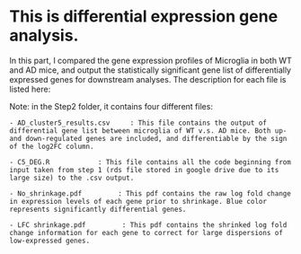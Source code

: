 # This is differential expression gene analysis. 

In this part, I compared the gene expression profiles of Microglia in both WT and AD mice, and output the statistically significant gene list of differentially expressed genes for downstream analyses. The description for each file is listed here: 


Note: in the Step2 folder, it contains four different files:

    - AD_cluster5_results.csv     : This file contains the output of differential gene list between microglia of WT v.s. AD mice. Both up- and down-regulated genes are included, and differentiable by the sign of the log2FC column.

    - C5_DEG.R            : This file contains all the code beginning from input taken from step 1 (rds file stored in google drive due to its large size) to the .csv output. 
    
    - No_shrinkage.pdf         : This pdf contains the raw log fold change in expression levels of each gene prior to shrinkage. Blue color represents significantly differential genes.
    
    - LFC shrinkage.pdf         : This pdf contains the shrinked log fold change information for each gene to correct for large dispersions of low-expressed genes.

